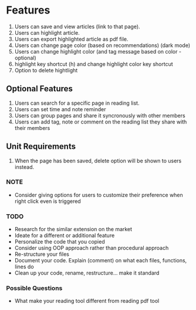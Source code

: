 # Features

1. Users can save and view articles (link to that page).
2. Users can highlight article.
3. Users can export highlighted article as pdf file.
4. Users can change page color (based on recommendations) (dark mode)
5. Users can change highlight color (and tag message based on color - optional)
6. highlight key shortcut (h) and change highlight color key shortcut
7. Option to delete hightlight

## Optional Features

1. Users can search for a specific page in reading list.
2. Users can set time and note reminder
3. Users can group pages and share it syncronously with other members
4. Users can add tag, note or comment on the reading list they share with their members

## Unit Requirements

1. When the page has been saved, delete option will be shown to users instead.

### NOTE

- Consider giving options for users to customize their preference when right click even is triggered

### TODO

- Research for the similar extension on the market
- Ideate for a different or additional feature
- Personalize the code that you copied
- Consider using OOP approach rather than procedural approach
- Re-structure your files
- Document your code. Explain (comment) on what each files, functions, lines do
- Clean up your code, rename, restructure... make it standard

### Possible Questions

- What make your reading tool different from reading pdf tool


